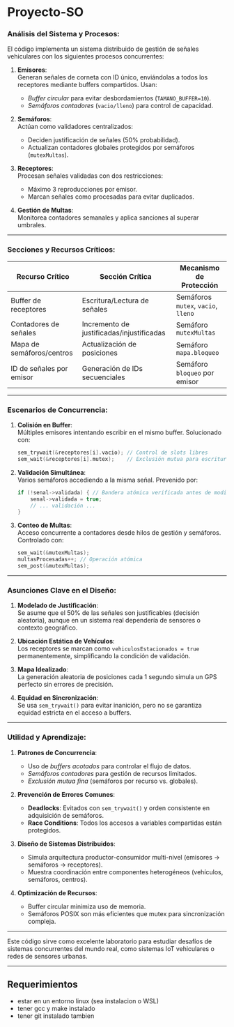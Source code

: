 # Proyecto-SO

### **Análisis del Sistema y Procesos:**
El código implementa un sistema distribuido de gestión de señales vehiculares con los siguientes procesos concurrentes:

1. **Emisores**:  
   Generan señales de corneta con ID único, enviándolas a todos los receptores mediante buffers compartidos. Usan:
   - *Buffer circular* para evitar desbordamientos (`TAMANO_BUFFER=10`).
   - *Semáforos contadores* (`vacio/lleno`) para control de capacidad.

2. **Semáforos**:  
   Actúan como validadores centralizados:
   - Deciden justificación de señales (50% probabilidad).
   - Actualizan contadores globales protegidos por semáforos (`mutexMultas`).

3. **Receptores**:  
   Procesan señales validadas con dos restricciones:
   - Máximo 3 reproducciones por emisor.
   - Marcan señales como procesadas para evitar duplicados.

4. **Gestión de Multas**:  
   Monitorea contadores semanales y aplica sanciones al superar umbrales.

---

### **Secciones y Recursos Críticos:**
| Recurso Crítico              | Sección Crítica                          | Mecanismo de Protección         |
|------------------------------|------------------------------------------|----------------------------------|
| Buffer de receptores          | Escritura/Lectura de señales             | Semáforos `mutex`, `vacio`, `lleno` |
| Contadores de señales         | Incremento de justificadas/injustificadas| Semáforo `mutexMultas`           |
| Mapa de semáforos/centros     | Actualización de posiciones              | Semáforo `mapa.bloqueo`          |
| ID de señales por emisor      | Generación de IDs secuenciales           | Semáforo `bloqueo` por emisor    |

---

### **Escenarios de Concurrencia:**
1. **Colisión en Buffer**:  
   Múltiples emisores intentando escribir en el mismo buffer. Solucionado con:
   ```c
   sem_trywait(&receptores[i].vacio); // Control de slots libres
   sem_wait(&receptores[i].mutex);    // Exclusión mutua para escritura
   ```

2. **Validación Simultánea**:  
   Varios semáforos accediendo a la misma señal. Prevenido por:
   ```c
   if (!senal->validada) { // Bandera atómica verificada antes de modificar
       senal->validada = true;
       // ... validación ...
   }
   ```

3. **Conteo de Multas**:  
   Acceso concurrente a contadores desde hilos de gestión y semáforos. Controlado con:
   ```c
   sem_wait(&mutexMultas);
   multasProcesadas++; // Operación atómica
   sem_post(&mutexMultas);
   ```

---

### **Asunciones Clave en el Diseño:**
1. **Modelado de Justificación**:  
   Se asume que el 50% de las señales son justificables (decisión aleatoria), aunque en un sistema real dependería de sensores o contexto geográfico.

2. **Ubicación Estática de Vehículos**:  
   Los receptores se marcan como `vehiculosEstacionados = true` permanentemente, simplificando la condición de validación.

3. **Mapa Idealizado**:  
   La generación aleatoria de posiciones cada 1 segundo simula un GPS perfecto sin errores de precisión.

4. **Equidad en Sincronización**:  
   Se usa `sem_trywait()` para evitar inanición, pero no se garantiza equidad estricta en el acceso a buffers.

---

### **Utilidad y Aprendizaje:**
1. **Patrones de Concurrencia**:  
   - Uso de *buffers acotados* para controlar el flujo de datos.
   - *Semáforos contadores* para gestión de recursos limitados.
   - *Exclusión mutua fina* (semáforos por recurso vs. globales).

2. **Prevención de Errores Comunes**:  
   - **Deadlocks**: Evitados con `sem_trywait()` y orden consistente en adquisición de semáforos.
   - **Race Conditions**: Todos los accesos a variables compartidas están protegidos.

3. **Diseño de Sistemas Distribuidos**:  
   - Simula arquitectura productor-consumidor multi-nivel (emisores → semáforos → receptores).
   - Muestra coordinación entre componentes heterogéneos (vehículos, semáforos, centros).

4. **Optimización de Recursos**:  
   - Buffer circular minimiza uso de memoria.
   - Semáforos POSIX son más eficientes que mutex para sincronización compleja.

---

Este código sirve como excelente laboratorio para estudiar desafíos de sistemas concurrentes del mundo real, como sistemas IoT vehiculares o redes de sensores urbanas.

---

## Requerimientos
- estar en un entorno linux (sea instalacion o WSL)
- tener gcc y make instalado
- tener git instalado tambien
